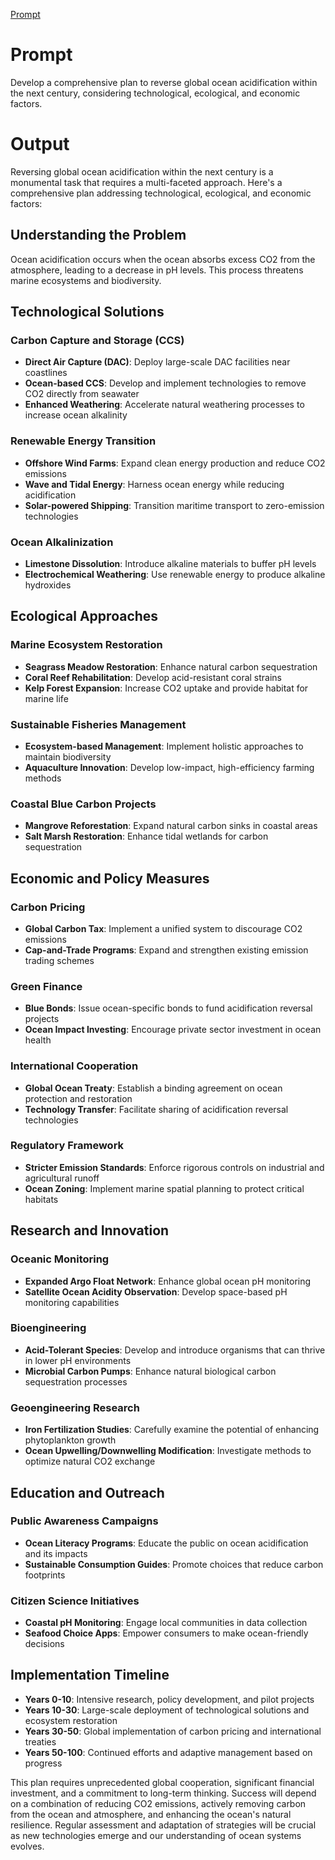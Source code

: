 [Prompt](../Prompts/ocean-acidification_prompt.md)

# Prompt

Develop a comprehensive plan to reverse global ocean acidification within the next century, considering technological, ecological, and economic factors.

# Output

Reversing global ocean acidification within the next century is a monumental task that requires a multi-faceted approach. Here's a comprehensive plan addressing technological, ecological, and economic factors:

## Understanding the Problem
Ocean acidification occurs when the ocean absorbs excess CO2 from the atmosphere, leading to a decrease in pH levels. This process threatens marine ecosystems and biodiversity.

## Technological Solutions

### Carbon Capture and Storage (CCS)
- **Direct Air Capture (DAC)**: Deploy large-scale DAC facilities near coastlines
- **Ocean-based CCS**: Develop and implement technologies to remove CO2 directly from seawater
- **Enhanced Weathering**: Accelerate natural weathering processes to increase ocean alkalinity

### Renewable Energy Transition
- **Offshore Wind Farms**: Expand clean energy production and reduce CO2 emissions
- **Wave and Tidal Energy**: Harness ocean energy while reducing acidification
- **Solar-powered Shipping**: Transition maritime transport to zero-emission technologies

### Ocean Alkalinization
- **Limestone Dissolution**: Introduce alkaline materials to buffer pH levels
- **Electrochemical Weathering**: Use renewable energy to produce alkaline hydroxides

## Ecological Approaches

### Marine Ecosystem Restoration
- **Seagrass Meadow Restoration**: Enhance natural carbon sequestration
- **Coral Reef Rehabilitation**: Develop acid-resistant coral strains
- **Kelp Forest Expansion**: Increase CO2 uptake and provide habitat for marine life

### Sustainable Fisheries Management
- **Ecosystem-based Management**: Implement holistic approaches to maintain biodiversity
- **Aquaculture Innovation**: Develop low-impact, high-efficiency farming methods

### Coastal Blue Carbon Projects
- **Mangrove Reforestation**: Expand natural carbon sinks in coastal areas
- **Salt Marsh Restoration**: Enhance tidal wetlands for carbon sequestration

## Economic and Policy Measures

### Carbon Pricing
- **Global Carbon Tax**: Implement a unified system to discourage CO2 emissions
- **Cap-and-Trade Programs**: Expand and strengthen existing emission trading schemes

### Green Finance
- **Blue Bonds**: Issue ocean-specific bonds to fund acidification reversal projects
- **Ocean Impact Investing**: Encourage private sector investment in ocean health

### International Cooperation
- **Global Ocean Treaty**: Establish a binding agreement on ocean protection and restoration
- **Technology Transfer**: Facilitate sharing of acidification reversal technologies

### Regulatory Framework
- **Stricter Emission Standards**: Enforce rigorous controls on industrial and agricultural runoff
- **Ocean Zoning**: Implement marine spatial planning to protect critical habitats

## Research and Innovation

### Oceanic Monitoring
- **Expanded Argo Float Network**: Enhance global ocean pH monitoring
- **Satellite Ocean Acidity Observation**: Develop space-based pH monitoring capabilities

### Bioengineering
- **Acid-Tolerant Species**: Develop and introduce organisms that can thrive in lower pH environments
- **Microbial Carbon Pumps**: Enhance natural biological carbon sequestration processes

### Geoengineering Research
- **Iron Fertilization Studies**: Carefully examine the potential of enhancing phytoplankton growth
- **Ocean Upwelling/Downwelling Modification**: Investigate methods to optimize natural CO2 exchange

## Education and Outreach

### Public Awareness Campaigns
- **Ocean Literacy Programs**: Educate the public on ocean acidification and its impacts
- **Sustainable Consumption Guides**: Promote choices that reduce carbon footprints

### Citizen Science Initiatives
- **Coastal pH Monitoring**: Engage local communities in data collection
- **Seafood Choice Apps**: Empower consumers to make ocean-friendly decisions

## Implementation Timeline

- **Years 0-10**: Intensive research, policy development, and pilot projects
- **Years 10-30**: Large-scale deployment of technological solutions and ecosystem restoration
- **Years 30-50**: Global implementation of carbon pricing and international treaties
- **Years 50-100**: Continued efforts and adaptive management based on progress

This plan requires unprecedented global cooperation, significant financial investment, and a commitment to long-term thinking. Success will depend on a combination of reducing CO2 emissions, actively removing carbon from the ocean and atmosphere, and enhancing the ocean's natural resilience. Regular assessment and adaptation of strategies will be crucial as new technologies emerge and our understanding of ocean systems evolves.

